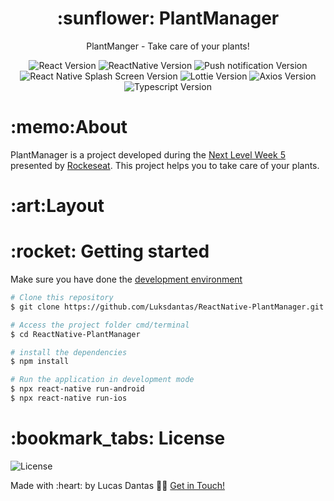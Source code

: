     
<h1 align="center">:sunflower: PlantManager</h1>
<p align="center">PlantManger - Take care of your plants!</p>

<p align="center">
 <img  src="https://img.shields.io/github/package-json/dependency-version/Luksdantas/ReactNative-PlantManager/react" alt="React Version">
 <img  src="https://img.shields.io/github/package-json/dependency-version/Luksdantas/ReactNative-PlantManager/react-native" alt="ReactNative Version">
 <img  src="https://img.shields.io/github/package-json/dependency-version/Luksdantas/ReactNative-PlantManager/react-native-push-notification" alt="Push notification Version">
 <img  src="https://img.shields.io/github/package-json/dependency-version/Luksdantas/ReactNative-PlantManager/react-native-splash-screen" alt="React Native Splash Screen Version">
   <img  src="https://img.shields.io/github/package-json/dependency-version/Luksdantas/ReactNative-PlantManager/lottie-react-native" alt="Lottie Version">
   <img  src="https://img.shields.io/github/package-json/dependency-version/Luksdantas/ReactNative-PlantManager/axios" alt="Axios Version">
 <img  src="https://img.shields.io/github/package-json/dependency-version/Luksdantas/ReactNative-PlantManager/dev/typescript" alt="Typescript Version">
</p>

<h1>:memo:About</h1>
<p>PlantManager is a project developed during the <a href="https://nextlevelweek.com/">Next Level Week 5</a> presented by <a href="https://www.linkedin.com/school/rocketseat/">Rockeseat</a>. This project helps you to take care of your plants.</p>

<h1>:art:Layout</h1>


<h1>:rocket: Getting started</h1>
<p>Make sure you have done the <a href="https://reactnative.dev/docs/environment-setup">development environment</a></p>

```bash
# Clone this repository
$ git clone https://github.com/Luksdantas/ReactNative-PlantManager.git

# Access the project folder cmd/terminal
$ cd ReactNative-PlantManager

# install the dependencies
$ npm install

# Run the application in development mode
$ npx react-native run-android
$ npx react-native run-ios


```

<h1>:bookmark_tabs: License</h1>
 <img  src="https://img.shields.io/github/license/Luksdantas/ReactNative-PlantManager" alt="License">
 
 <p>Made with :heart: by Lucas Dantas 👋🏽 <a href="https://www.linkedin.com/in/luksdantas/">Get in Touch!</a></p>
